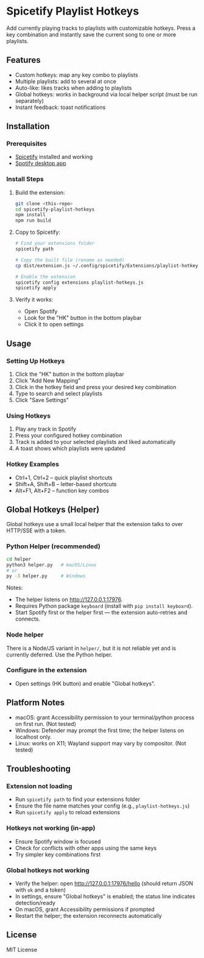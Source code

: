 # Spicetify Playlist Hotkeys

Add currently playing tracks to playlists with customizable hotkeys. Press a key combination and instantly save the current song to one or more playlists.

## Features

- Custom hotkeys: map any key combo to playlists
- Multiple playlists: add to several at once
- Auto-like: likes tracks when adding to playlists
- Global hotkeys: works in background via local helper script (must be run separately)
- Instant feedback: toast notifications

## Installation

### Prerequisites
- [Spicetify](https://spicetify.app/) installed and working
- [Spotify desktop app](https://www.spotify.com/download/)

### Install Steps

1. Build the extension:
   ```bash
   git clone <this-repo>
   cd spicetify-playlist-hotkeys
   npm install
   npm run build
   ```

2. Copy to Spicetify:
   ```bash
   # Find your extensions folder
   spicetify path
   
   # Copy the built file (rename as needed)
   cp dist/extension.js ~/.config/spicetify/Extensions/playlist-hotkeys.js
   
   # Enable the extension
   spicetify config extensions playlist-hotkeys.js
   spicetify apply
   ```

3. Verify it works:
   - Open Spotify
   - Look for the "HK" button in the bottom playbar
   - Click it to open settings

## Usage

### Setting Up Hotkeys

1. Click the "HK" button in the bottom playbar
2. Click "Add New Mapping"
3. Click in the hotkey field and press your desired key combination
4. Type to search and select playlists
5. Click "Save Settings"

### Using Hotkeys

1. Play any track in Spotify
2. Press your configured hotkey combination
3. Track is added to your selected playlists and liked automatically
4. A toast shows which playlists were updated

### Hotkey Examples

- Ctrl+1, Ctrl+2 – quick playlist shortcuts
- Shift+A, Shift+B – letter-based shortcuts
- Alt+F1, Alt+F2 – function key combos

## Global Hotkeys (Helper)

Global hotkeys use a small local helper that the extension talks to over HTTP/SSE with a token.

### Python Helper (recommended)
```bash
cd helper
python3 helper.py   # macOS/Linux
# or
py -3 helper.py     # Windows
```

Notes:
- The helper listens on http://127.0.0.1:17976.
- Requires Python package `keyboard` (install with `pip install keyboard`).
- Start Spotify first or the helper first — the extension auto-retries and connects.

### Node helper
There is a Node/JS variant in `helper/`, but it is not reliable yet and is currently deferred. Use the Python helper.

### Configure in the extension
- Open settings (HK button) and enable "Global hotkeys".

## Platform Notes
- macOS: grant Accessibility permission to your terminal/python process on first run. (Not tested)
- Windows: Defender may prompt the first time; the helper listens on localhost only.
- Linux: works on X11; Wayland support may vary by compositor. (Not tested)

## Troubleshooting

### Extension not loading
- Run `spicetify path` to find your extensions folder
- Ensure the file name matches your config (e.g., `playlist-hotkeys.js`)
- Run `spicetify apply` to reload extensions

### Hotkeys not working (in-app)
- Ensure Spotify window is focused
- Check for conflicts with other apps using the same keys
- Try simpler key combinations first

### Global hotkeys not working
- Verify the helper: open http://127.0.0.1:17976/hello (should return JSON with `ok` and a token)
- In settings, ensure "Global hotkeys" is enabled; the status line indicates detection/ready
- On macOS, grant Accessibility permissions if prompted
- Restart the helper; the extension reconnects automatically

## License

MIT License
